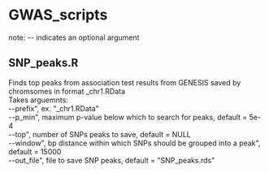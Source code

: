 # GWAS_scripts
note: -- indicates an optional argument

## SNP_peaks.R
Finds top peaks from association test results from GENESIS saved by chromsomes in format <prefix>_chr1.RData  
Takes arguemnts:  
--prefix", ex. "<prefix>_chr1.RData"  
--p_min", maximum p-value below which to search for peaks, default = 5e-4  
--top", number of SNPs peaks to save, default = NULL  
--window", bp distance within which SNPs should be grouped into a peak", default = 15000  
--out_file", file to save SNP peaks, default = "SNP_peaks.rds"  
